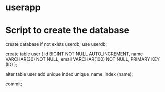 # userapp

# Script to create the database
create database if not exists userdb;
use userdb;

create table user (
   id BIGINT NOT NULL AUTO_INCREMENT,
   name VARCHAR(30) NOT NULL,
   email VARCHAR(100) NOT NULL,
   PRIMARY KEY (ID)
);			   

alter table user
add unique index unique_name_index (name);

commit;
